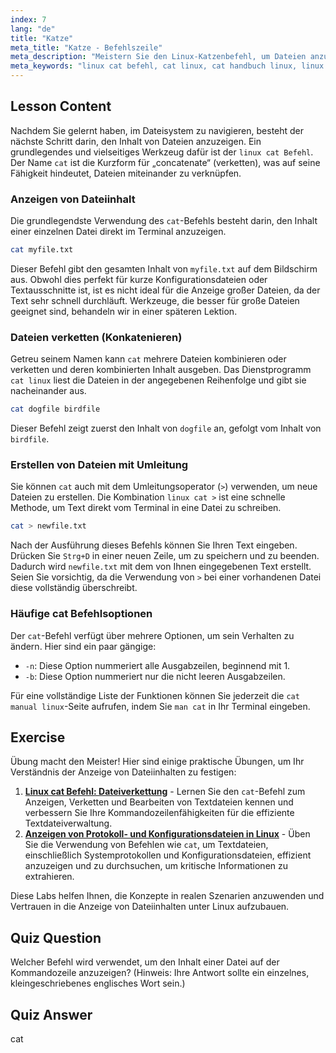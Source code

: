 ```yaml
---
index: 7
lang: "de"
title: "Katze"
meta_title: "Katze - Befehlszeile"
meta_description: "Meistern Sie den Linux-Katzenbefehl, um Dateien anzuzeigen, zu erstellen und zu verketten. Diese Anleitung behandelt die grundlegende Verwendung, gängige Optionen und wie man cat linux mit Umleitung wie linux cat > verwendet."
meta_keywords: "linux cat befehl, cat linux, cat handbuch linux, linux cat >, dateiinhalte anzeigen, dateien verketten, linux befehle, befehlszeile"
---
```


## Lesson Content

Nachdem Sie gelernt haben, im Dateisystem zu navigieren, besteht der nächste Schritt darin, den Inhalt von Dateien anzuzeigen. Ein grundlegendes und vielseitiges Werkzeug dafür ist der `linux cat Befehl`. Der Name `cat` ist die Kurzform für „concatenate“ (verketten), was auf seine Fähigkeit hindeutet, Dateien miteinander zu verknüpfen.

### Anzeigen von Dateiinhalt

Die grundlegendste Verwendung des `cat`-Befehls besteht darin, den Inhalt einer einzelnen Datei direkt im Terminal anzuzeigen.

```bash
cat myfile.txt
```

Dieser Befehl gibt den gesamten Inhalt von `myfile.txt` auf dem Bildschirm aus. Obwohl dies perfekt für kurze Konfigurationsdateien oder Textausschnitte ist, ist es nicht ideal für die Anzeige großer Dateien, da der Text sehr schnell durchläuft. Werkzeuge, die besser für große Dateien geeignet sind, behandeln wir in einer späteren Lektion.

### Dateien verketten (Konkatenieren)

Getreu seinem Namen kann `cat` mehrere Dateien kombinieren oder verketten und deren kombinierten Inhalt ausgeben. Das Dienstprogramm `cat linux` liest die Dateien in der angegebenen Reihenfolge und gibt sie nacheinander aus.

```bash
cat dogfile birdfile
```

Dieser Befehl zeigt zuerst den Inhalt von `dogfile` an, gefolgt vom Inhalt von `birdfile`.

### Erstellen von Dateien mit Umleitung

Sie können `cat` auch mit dem Umleitungsoperator (`>`) verwenden, um neue Dateien zu erstellen. Die Kombination `linux cat >` ist eine schnelle Methode, um Text direkt vom Terminal in eine Datei zu schreiben.

```bash
cat > newfile.txt
```

Nach der Ausführung dieses Befehls können Sie Ihren Text eingeben. Drücken Sie `Strg+D` in einer neuen Zeile, um zu speichern und zu beenden. Dadurch wird `newfile.txt` mit dem von Ihnen eingegebenen Text erstellt. Seien Sie vorsichtig, da die Verwendung von `>` bei einer vorhandenen Datei diese vollständig überschreibt.

### Häufige cat Befehlsoptionen

Der `cat`-Befehl verfügt über mehrere Optionen, um sein Verhalten zu ändern. Hier sind ein paar gängige:

- `-n`: Diese Option nummeriert alle Ausgabzeilen, beginnend mit 1.
- `-b`: Diese Option nummeriert nur die nicht leeren Ausgabzeilen.

Für eine vollständige Liste der Funktionen können Sie jederzeit die `cat manual linux`-Seite aufrufen, indem Sie `man cat` in Ihr Terminal eingeben.

## Exercise

Übung macht den Meister! Hier sind einige praktische Übungen, um Ihr Verständnis der Anzeige von Dateiinhalten zu festigen:

1.  **[Linux cat Befehl: Dateiverkettung](https://labex.io/de/labs/linux-linux-cat-command-file-concatenating-210986)** - Lernen Sie den `cat`-Befehl zum Anzeigen, Verketten und Bearbeiten von Textdateien kennen und verbessern Sie Ihre Kommandozeilenfähigkeiten für die effiziente Textdateiverwaltung.
2.  **[Anzeigen von Protokoll- und Konfigurationsdateien in Linux](https://labex.io/de/labs/linux-viewing-log-and-configuration-files-in-linux-387914)** - Üben Sie die Verwendung von Befehlen wie `cat`, um Textdateien, einschließlich Systemprotokollen und Konfigurationsdateien, effizient anzuzeigen und zu durchsuchen, um kritische Informationen zu extrahieren.

Diese Labs helfen Ihnen, die Konzepte in realen Szenarien anzuwenden und Vertrauen in die Anzeige von Dateiinhalten unter Linux aufzubauen.

## Quiz Question

Welcher Befehl wird verwendet, um den Inhalt einer Datei auf der Kommandozeile anzuzeigen? (Hinweis: Ihre Antwort sollte ein einzelnes, kleingeschriebenes englisches Wort sein.)

## Quiz Answer

cat
